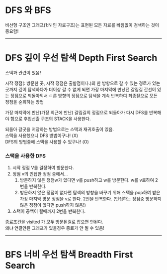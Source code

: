 # DFS 와 BFS

비선형 구조인 그래프(1:N 인 자료구조)는 표현된 모든 자료를 빠짐없이 검색하는 것이 중요함!


---
# DFS 깊이 우선 탐색 Depth First Search
스택과 관련이 있음!

시작 정점(: 방문한 곳, 시작 정점은 출발점이다.)의 한 방향으로 갈 수 있는 경로가 있는 곳까지 깊이 탐색하다가 더이상 갈 수 없게 되면 가장 마지막에 만났던 갈림길 간선이 있는 정점으로 되돌아외서 ㄷ른 방향의 정점으로 탐색을 계속 반복하여 최종젇으로 모든 정점을 순회하는 방법

가장 마지막에 만난(가장 최근에 만난) 갈림길의 정점으로 되돌아가 다시 DFS를 반복해야 함으로 후입선출 구조의 STACK을 사용한다.

되돌아 갈곳을 저장하는 방법으로는 스택과 재귀호출이 있음.<br>
스택을 사용했으니 DFS 방법이구나! (X)<br>
DFS의 방법중에 스택을 사용할 수 있구나! (O)<br>

### 스택을 사용한 DFS
1. 시작 정점 V를 결정하여 방문한다.
2. 정점 v의 인접한 정점 중에서...
    1. 방문하지 않은 정점w가 있다면 v를 push하고 w를 방문한다. w를 v로하여 2번을 반복한다.
    2. 방문하지 않은 정점이 없다면 탐색의 방향을 바꾸기 위해 스택을 pop하여 받은 가장 마지막 방문 정점을 v로 한다. 2번을 반복한다. (인접하는 정점중 방문하지 않은 정점이 없다면 push하지 않음!)
3. 스택이 공백이 될때까지 2번을 반복한다.

종료조건을 visited 가 모두 방문된걸로 잡으면 안된다.<br>
왜냐 연결안된 그래프가 있을경우 종료가 안 될 수 있음!

---
# BFS 너비 우선 탐색 Breadth First Search
